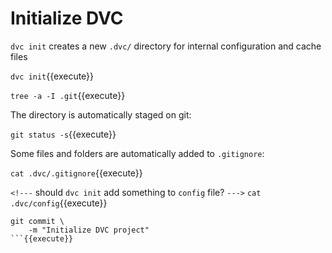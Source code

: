 # Initialize DVC

`dvc init` creates a new `.dvc/` directory for internal configuration and cache files

`dvc init`{{execute}}

`tree -a -I .git`{{execute}}

The directory is automatically staged on git:

`git status -s`{{execute}}

Some files and folders are automatically added to `.gitignore`:

`cat .dvc/.gitignore`{{execute}}

`<!---` should `dvc init` add something to `config` file? `--->`
`cat .dvc/config`{{execute}}

```
git commit \
    -m "Initialize DVC project"
```{{execute}}
